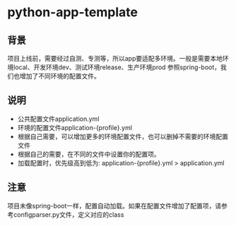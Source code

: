 # python-app-template

## 背景
项目上线前，需要经过自测、专测等，所以app要适配多环境。一般是需要本地环境local、开发环境dev、测试环境release、生产环境prod
参照spring-boot，我们也增加了不同环境的配置文件。

## 说明
- 公共配置文件application.yml
- 环境的配置文件application-{profile}.yml
- 根据自己需要，可以增加更多的环境配置文件，也可以删掉不需要的环境配置文件
- 根据自己的需要，在不同的文件中设置你的配置项。
- 加载配置时，优先级高到低为: application-{profile}.yml > application.yml

## 注意
项目未像spring-boot一样，配置自动加载。如果在配置文件增加了配置项，请参考configparser.py文件，定义对应的class